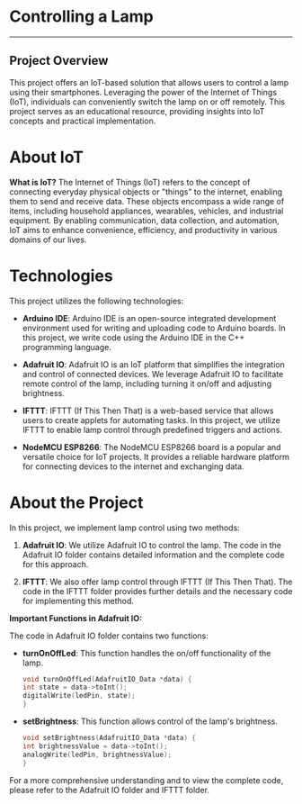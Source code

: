 # Controlling a Lamp
---

## Project Overview
This project offers an IoT-based solution that allows users to control a lamp using their smartphones. Leveraging the power of the Internet of Things (IoT), individuals can conveniently switch the lamp on or off remotely. This project serves as an educational resource, providing insights into IoT concepts and practical implementation.

# About IoT
**What is IoT?** The Internet of Things (IoT) refers to the concept of connecting everyday physical objects or "things" to the internet, enabling them to send and receive data. These objects encompass a wide range of items, including household appliances, wearables, vehicles, and industrial equipment. By enabling communication, data collection, and automation, IoT aims to enhance convenience, efficiency, and productivity in various domains of our lives.

# Technologies
This project utilizes the following technologies:

- **Arduino IDE**: Arduino IDE is an open-source integrated development environment used for writing and uploading code to Arduino boards. In this project, we write code using the Arduino IDE in the C++ programming language.

- **Adafruit IO**: Adafruit IO is an IoT platform that simplifies the integration and control of connected devices. We leverage Adafruit IO to facilitate remote control of the lamp, including turning it on/off and adjusting brightness.

- **IFTTT**: IFTTT (If This Then That) is a web-based service that allows users to create applets for automating tasks. In this project, we utilize IFTTT to enable lamp control through predefined triggers and actions.

- **NodeMCU ESP8266**: The NodeMCU ESP8266 board is a popular and versatile choice for IoT projects. It provides a reliable hardware platform for connecting devices to the internet and exchanging data.


# About the Project
In this project, we implement lamp control using two methods:

1. **Adafruit IO**: We utilize Adafruit IO to control the lamp. The code in the Adafruit IO folder contains detailed information and the complete code for this approach.

2. **IFTTT**: We also offer lamp control through IFTTT (If This Then That). The code in the IFTTT folder provides further details and the necessary code for implementing this method.

**Important Functions in Adafruit IO:**

The code in Adafruit IO folder contains two functions:

- **turnOnOffLed**: This function handles the on/off functionality of the lamp.

 	```cpp
    void turnOnOffLed(AdafruitIO_Data *data) {
    int state = data->toInt();
    digitalWrite(ledPin, state);
    } 
    

- **setBrightness**: This function allows control of the lamp's brightness.

 	```cpp
    void setBrightness(AdafruitIO_Data *data) {
    int brightnessValue = data->toInt();
    analogWrite(ledPin, brightnessValue);
    }

 For a more comprehensive understanding and to view the complete code, please refer to the Adafruit IO folder and IFTTT folder.
